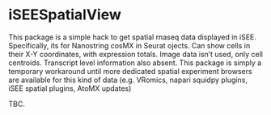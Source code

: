 
<!-- README.md is generated from README.Rmd. Please edit that file -->

# iSEESpatialView

<!-- badges: start -->
<!-- badges: end -->

This package is a simple hack to get spatial rnaseq data displayed in
iSEE. Specifically, its for Nanostring cosMX in Seurat ojects. Can show
cells in their X-Y coordinates, with expression totals. Image data isn’t
used, only cell centroids. Transcript level information also absent.
This package is simply a temporary workaround until more dedicated
spatial experiment browsers are available for this kind of data
(e.g. VRomics, napari squidpy plugins, iSEE spatial plugins, AtoMX
updates)

TBC.

<!-- ## Installation -->
<!-- You can install the development version of iSEESpatialView like so: -->
<!-- ``` r -->
<!-- # w -->
<!-- ``` -->
<!-- ## Example -->
<!-- This is a basic example which shows you how to solve a common problem: -->
<!-- ```{r example} -->
<!-- library(iSEESpatialView) -->
<!-- ## basic example code -->
<!-- ``` -->
<!-- What is special about using `README.Rmd` instead of just `README.md`? You can include R chunks like so: -->
<!-- ```{r cars} -->
<!-- summary(cars) -->
<!-- ``` -->
<!-- You'll still need to render `README.Rmd` regularly, to keep `README.md` up-to-date. `devtools::build_readme()` is handy for this. -->
<!-- You can also embed plots, for example: -->
<!-- ```{r pressure, echo = FALSE} -->
<!-- plot(pressure) -->
<!-- ``` -->
<!-- In that case, don't forget to commit and push the resulting figure files, so they display on GitHub and CRAN. -->
